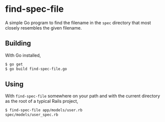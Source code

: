 find-spec-file
==============

A simple Go program to find the filename in the `spec` directory that most closely resembles the given filename.

Building
--------

With Go installed,

```bash
$ go get
$ go build find-spec-file.go
```

Using
-----

With `find-spec-file` somewhere on your path and with the current directory as the root of a typical Rails project,

```bash
$ find-spec-file app/models/user.rb
spec/models/user_spec.rb
```
